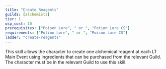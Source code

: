 ```yaml
---
title: "Create Reagents"
guilds: [alchemists]
tier: 1
osp_cost: 10
prerequisites: ["Poison Lore", " or ", "Potion Lore CS"]
requirements: ["Potion Lore", " or ", "Poison Lore CS"]
ladder: "create-reagents"
---
```

This skill allows the character to create one alchemical reagent at each LT Main Event using ingredients that can be purchased from the relevant Guild. The character must be in the relevant Guild to use this skill.